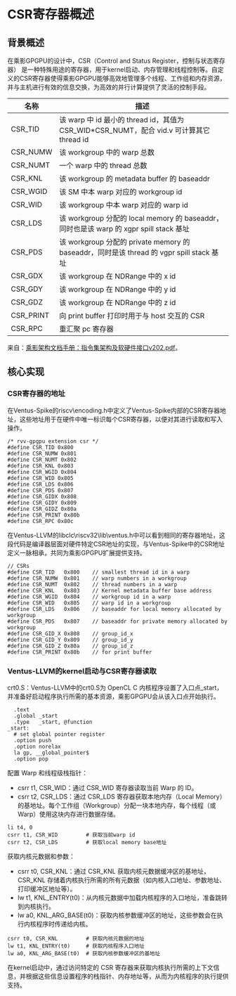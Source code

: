 # CSR寄存器概述
## 背景概述

在乘影GPGPU的设计中，CSR（Control and Status Register，控制与状态寄存器） 是一种特殊用途的寄存器，用于kernel启动、内存管理和线程控制等。自定义的CSR寄存器使得乘影GPGPU能够高效地管理多个线程、工作组和内存资源，并与主机进行有效的信息交换，为高效的并行计算提供了灵活的控制手段。

|  名称  |  描述  |
|--------|--------|
|  CSR_TID   |   该 warp 中 id 最小的 thread id，其值为 CSR_WID*CSR_NUMT，配合 vid.v 可计算其它thread id   |
|  CSR_NUMW  |   该 workgroup 中的 warp 总数   |
|  CSR_NUMT  |   一个 warp 中的 thread 总数   |
|  CSR_KNL   |   该 workgroup 的 metadata buffer 的 baseaddr   |
|  CSR_WGID  |   该 SM 中本 warp 对应的 workgroup id   |
|  CSR_WID   |   该 workgroup 中本 warp 对应的 warp id   |
|  CSR_LDS   |   该 workgroup 分配的 local memory 的 baseaddr，同时也是该 warp 的 xgpr spill stack 基址   |
|  CSR_PDS   |   该 workgroup 分配的 private memory 的 baseaddr，同时是该 thread 的 vgpr spill stack 基址   |
|  CSR_GDX   |   该 workgroup 在 NDRange 中的 x id   |
|  CSR_GDY   |   该 workgroup 在 NDRange 中的 y id   |
|  CSR_GDZ   |   该 workgroup 在 NDRange 中的 z id   |
|  CSR_PRINT |   向 print buffer 打印时用于与 host 交互的 CSR   |
|  CSR_RPC   |   重汇聚 pc 寄存器   |

来自：[乘影架构文档手册：指令集架构及软硬件接口v202.pdf](https://opengpgpu.org.cn/upload/1/editor/1706683586837.pdf "乘影架构文档手册：指令集架构及软硬件接口v202.pdf")。

## 核心实现
### CSR寄存器的地址

在Ventus-Spike的riscv\encoding.h中定义了Ventus-Spike内部的CSR寄存器地址，这些地址用于在硬件中唯一标识每个CSR寄存器，以便对其进行读取和写入操作。
```
/* rvv-gpgpu extension csr */
#define CSR_TID 0x800
#define CSR_NUMW 0x801
#define CSR_NUMT 0x802
#define CSR_KNL 0x803
#define CSR_WGID 0x804
#define CSR_WID 0x805
#define CSR_LDS 0x806
#define CSR_PDS 0x807
#define CSR_GIDX 0x808
#define CSR_GIDY 0x809
#define CSR_GIDZ 0x80a
#define CSR_PRINT 0x80b
#define CSR_RPC 0x80c
```

在Ventus-LLVM的libclc\riscv32\lib\ventus.h中可以看到相同的寄存器地址，这段代码是编译器层面对硬件特定CSR地址的实现，与Ventus-Spike中的CSR地址定义一脉相承，共同为乘影GPGPU扩展提供支持。
```
// CSRs
#define CSR_TID   0x800    // smallest thread id in a warp
#define CSR_NUMW  0x801    // warp numbers in a workgroup
#define CSR_NUMT  0x802    // thread numbers in a warp
#define CSR_KNL   0x803    // Kernel metadata buffer base address
#define CSR_WGID  0x804    // workgroup id in a warp
#define CSR_WID   0x805    // warp id in a workgroup
#define CSR_LDS   0x806    // baseaddr for local memory allocated by workgroup
#define CSR_PDS   0x807    // baseaddr for private memory allocated by workgroup
#define CSR_GID_X 0x808    // group_id_x
#define CSR_GID_Y 0x809    // group_id_y
#define CSR_GID_Z 0x80a    // group_id_z
#define CSR_PRINT 0x80b    // for print buffer
```

### Ventus-LLVM的kernel启动与CSR寄存器读取

crt0.S：Ventus-LLVM中的crt0.S为 OpenCL C 内核程序设置了入口点_start，并准备好启动程序执行所需的基本资源，乘影GPGPU会从该入口点开始执行。

```
  .text
  .global _start
  .type   _start, @function
_start:
  # set global pointer register
  .option push
  .option norelax
  la gp, __global_pointer$
  .option pop
```

配置 Warp 和线程级栈指针：
- csrr t1, CSR_WID：通过 CSR_WID 寄存器读取当前 Warp 的 ID。
- csrr t2, CSR_LDS：通过 CSR_LDS 寄存器获取本地内存（Local Memory）的基地址。每个工作组（Workgroup）分配一块本地内存，每个线程（或 Warp）使用这块内存进行数据存储。

```
li t4, 0
csrr t1, CSR_WID         # 获取当前warp id
csrr t2, CSR_LDS         # 获取local memory base地址
```

获取内核元数据和参数：
- csrr t0, CSR_KNL：通过 CSR_KNL 获取内核元数据缓冲区的基地址，CSR_KNL 存储着内核执行所需的所有元数据（如内核入口地址、参数地址、打印缓冲区地址等）。
- lw t1, KNL_ENTRY(t0)：从内核元数据中加载内核程序的入口地址，准备跳转到内核执行。
- lw a0, KNL_ARG_BASE(t0)：获取内核参数缓冲区的地址，这些参数会在执行内核程序时传递给内核。

```
csrr t0, CSR_KNL         # 获取内核元数据的地址
lw t1, KNL_ENTRY(t0)     # 获取内核程序入口地址
lw a0, KNL_ARG_BASE(t0)  # 获取内核参数缓冲区的基地址
```

在kernel启动中，通过访问特定的 CSR 寄存器来获取内核执行所需的上下文信息，并根据这些信息设置程序的栈指针、内存地址等，从而为内核程序的执行提供支持。